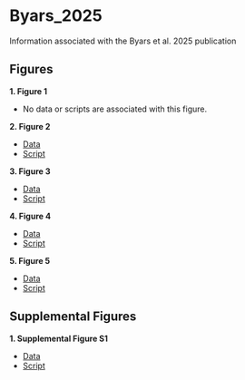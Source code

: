 # Byars_2025
Information associated with the Byars et al. 2025 publication

## Figures
**1. Figure 1**
- No data or scripts are associated with this figure.

**2. Figure 2**

- [Data](https://github.com/riddlenc/Byars_2024/blob/9f16b71fadf1e266b6b42b677319353d862278ab/Data_2.zip)
- [Script](https://github.com/riddlenc/Byars_2024/blob/5af56b8b05d838ec0ee32b197528a58ce28a5a1d/Figure%202.Rmd)


**3. Figure 3**

- [Data](https://github.com/riddlenc/Byars_2024/blob/0df5d23bdf62919fc28ef1adfdc5fdf41313419a/Data_3.zip)
- [Script](https://github.com/riddlenc/Byars_2024/blob/aedaf1ed957620df86e32aed1224f533689acd14/Figure%203.Rmd)

     
**4. Figure 4**

- [Data](https://github.com/riddlenc/Byars_2024/blob/8c3bb80c9f54b861370146543270d724cc10beab/Data_4.zip)
- [Script](https://github.com/riddlenc/Byars_2024/blob/02799dea802ce44e074c9afae113e0906b034732/Figure%204.Rmd)


**5. Figure 5**

- [Data](https://github.com/riddlenc/Byars_2024/blob/667eb09e28a5805e305099d98ea60c1cd69a4b04/Data_5.zip)
- [Script](https://github.com/riddlenc/Byars_2024/blob/d379891e8508172c5e80070bd29fde9255c95485/Figure%205.Rmd)

## Supplemental Figures

**1. Supplemental Figure S1**

- [Data](https://github.com/riddlenc/Byars_2024/blob/35915fb9646a9226dd5d623d3ad3a5e615b65172/Data_S1.zip)
- [Script](update)

